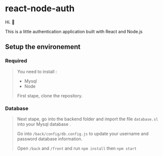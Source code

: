 # react-node-auth
Hi. :wave:

This is a little authentication application built with React and Node.js

## Setup the environement
### Required
>You need to install : 
>
>- Mysql
>- Node
>
>First stape, clone the repository.

### Database
>Next stape, go into the backend folder and import the file `database.sl` into your Mysql database .
>
>Go into `/back/config/db.config.js` to update your username and password database information.
>
>Open `/back` and `/front` and run `npm install` then `npm start`
